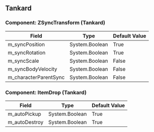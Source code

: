 ## Tankard

### Component: ZSyncTransform (Tankard)

|Field|Type|Default Value|
|-----|----|-------------|
|m_syncPosition|System.Boolean|True|
|m_syncRotation|System.Boolean|True|
|m_syncScale|System.Boolean|False|
|m_syncBodyVelocity|System.Boolean|False|
|m_characterParentSync|System.Boolean|False|

### Component: ItemDrop (Tankard)

|Field|Type|Default Value|
|-----|----|-------------|
|m_autoPickup|System.Boolean|True|
|m_autoDestroy|System.Boolean|True|

